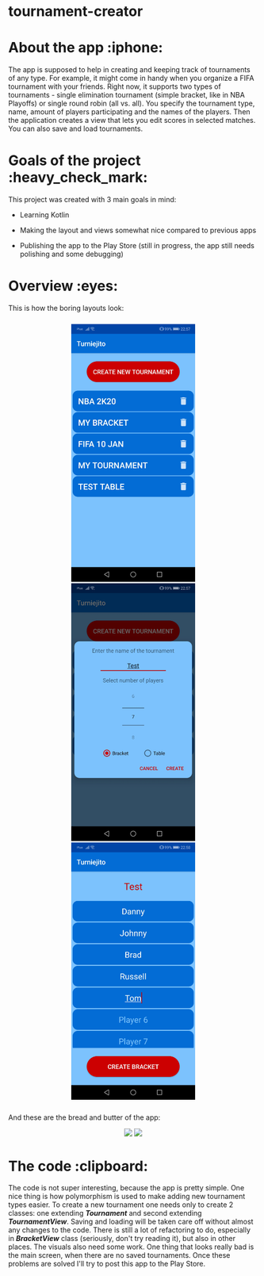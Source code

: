 # tournament-creator
<h1>About the app :iphone:</h1>
The app is supposed to help in creating and keeping track of tournaments of any type. For example, it might come in handy when you organize a FIFA tournament with your friends. Right now, it supports two types of tournaments - single elimination tournament (simple bracket, like in NBA Playoffs) or single round robin (all vs. all). You specify the tournament type, name, amount of players participating and the names of the players. Then the application creates a view that lets you edit scores in selected matches. You can also save and load tournaments.

<h1>Goals of the project :heavy_check_mark:</h1>
This project was created with 3 main goals in mind:

* Learning Kotlin

* Making the layout and views somewhat nice compared to previous apps

* Publishing the app to the Play Store (still in progress, the app still needs polishing and some debugging)

<h1>Overview :eyes:</h1>
This is how the boring layouts look:


<p float="left" align="center" style="padding:10px;">
  <img src="/readme_assets/main.jpg" width="250"/>
  <img src="/readme_assets/tournament_creation_dialog.jpg" width="250" /> 
  <img src="/readme_assets/changing_players.jpg" width="250" />
</p>


And these are the bread and butter of the app:


<p float="left" align="center">
  <img src="/readme_assets/table_demo.gif" width="250"/>
  <img src="/readme_assets/bracket_demo.gif" width="250" /> 
</p>

<h1>The code :clipboard:</h1>
The code is not super interesting, because the app is pretty simple. One nice thing is how polymorphism is used to make adding new tournament types easier. To create a new tournament one needs only to create 2 classes: one extending <b><i>Tournament</b></i> and second extending <b><i>TournamentView</b></i>. Saving and loading will be taken care off without almost any changes to the code. There is still a lot of refactoring to do, especially in <b><i>BracketView</b></i> class (seriously, don't try reading it), but also in other places. The visuals also need some work. One thing that looks really bad is the main screen, when there are no saved tournaments. Once these problems are solved I'll try to post this app to the Play Store.
